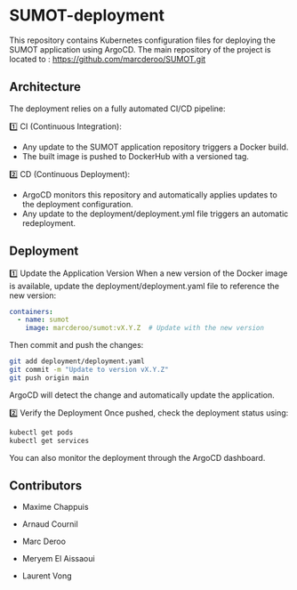# SUMOT-deployment

This repository contains Kubernetes configuration files for deploying the SUMOT application using ArgoCD.
The main repository of the project is located to : https://github.com/marcderoo/SUMOT.git

## Architecture
The deployment relies on a fully automated CI/CD pipeline:

1️⃣ CI (Continuous Integration):
- Any update to the SUMOT application repository triggers a Docker build.
- The built image is pushed to DockerHub with a versioned tag.

2️⃣ CD (Continuous Deployment):
- ArgoCD monitors this repository and automatically applies updates to the deployment configuration.
- Any update to the deployment/deployment.yml file triggers an automatic redeployment.

## Deployment
1️⃣ Update the Application Version
When a new version of the Docker image is available, update the deployment/deployment.yaml file to reference the new version:

```yaml
containers:
  - name: sumot
    image: marcderoo/sumot:vX.Y.Z  # Update with the new version
```

Then commit and push the changes:

```bash
git add deployment/deployment.yaml
git commit -m "Update to version vX.Y.Z"
git push origin main
```
ArgoCD will detect the change and automatically update the application.

2️⃣ Verify the Deployment
Once pushed, check the deployment status using:

```bash
kubectl get pods
kubectl get services
```

You can also monitor the deployment through the ArgoCD dashboard.

## Contributors

- Maxime Chappuis

- Arnaud Cournil

- Marc Deroo

- Meryem El Aissaoui

- Laurent Vong
